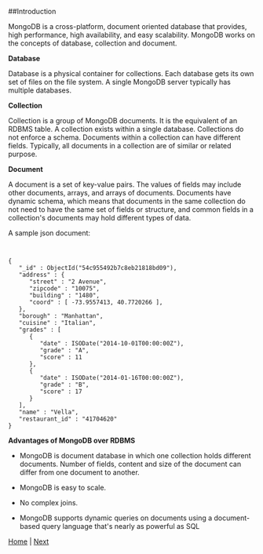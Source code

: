 ##Introduction

MongoDB is a cross-platform, document oriented database that provides, high performance, high availability, and easy scalability. MongoDB works on the concepts of database, collection and document.

__Database__

Database is a physical container for collections. Each database gets its own set of files on the file system. A single MongoDB server typically has multiple databases.

__Collection__

Collection is a group of MongoDB documents. It is the equivalent of an RDBMS table. A collection exists within a single database. Collections do not enforce a schema. Documents within a collection can have different fields. Typically, all documents in a collection are of similar or related purpose.

__Document__

A document is a set of key-value pairs. The values of fields may include other documents, arrays, and arrays of documents. Documents have dynamic schema, which means that documents in the same collection do not need to have the same set of fields or structure, and common fields in a collection's documents may hold different types of data. 

A sample json document:

```


{
   "_id" : ObjectId("54c955492b7c8eb21818bd09"),
   "address" : {
      "street" : "2 Avenue",
      "zipcode" : "10075",
      "building" : "1480",
      "coord" : [ -73.9557413, 40.7720266 ],
   },
   "borough" : "Manhattan",
   "cuisine" : "Italian",
   "grades" : [
      {
         "date" : ISODate("2014-10-01T00:00:00Z"),
         "grade" : "A",
         "score" : 11
      },
      {
         "date" : ISODate("2014-01-16T00:00:00Z"),
         "grade" : "B",
         "score" : 17
      }
   ],
   "name" : "Vella",
   "restaurant_id" : "41704620"
}

```

__Advantages of MongoDB over RDBMS__

* MongoDB is document database in which one collection holds different documents. Number of fields, content and size of the document can differ from one document to another.

* MongoDB is easy to scale.

* No complex joins.

* MongoDB supports dynamic queries on documents using a document-based query language that's nearly as powerful as SQL


[Home](https://github.com/joed7/MongoDb/blob/master/home.md)  | [Next](https://github.com/joed7/MongoDb/blob/master/installation.md)